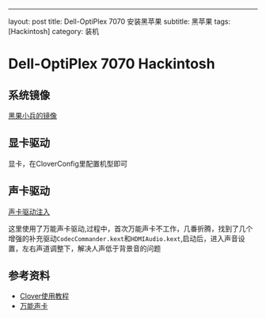 ---
layout: post
title: Dell-OptiPlex 7070 安装黑苹果
subtitle: 黑苹果
tags: [Hackintosh]
category: 装机

# Dell-OptiPlex 7070 Hackintosh


## 系统镜像

[黑果小兵的镜像](https://blog.daliansky.net/macOS-Catalina-10.15.2-19C57-Release-version-with-Clover-5100-original-image-Double-EFI-Version.html)

## 显卡驱动

显卡，在CloverConfig里配置机型即可

## 声卡驱动
[声卡驱动注入](https://www.jianshu.com/p/d058e557983c)


这里使用了万能声卡驱动,过程中，首次万能声卡不工作，几番折腾，找到了几个增强的补充驱动`CodecCommander.kext`和`HDMIAudio.kext`,启动后，进入声音设置，左右声道调整下，解决人声低于背景音的问题

## 参考资料

* [Clover使用教程](https://blog.daliansky.net/clover-user-manual.html)
* [万能声卡](https://sourceforge.net/projects/voodoohda/files/)